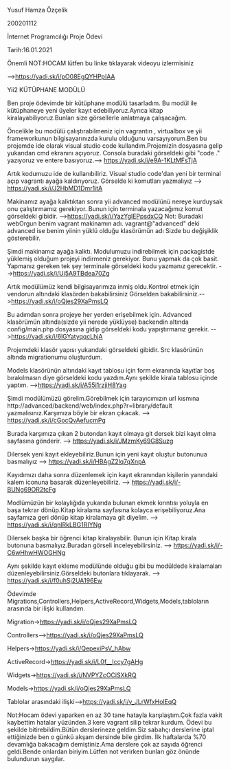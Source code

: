 Yusuf Hamza Özçelik

200201112

İnternet Programcılığı Proje Ödevi

Tarih:16.01.2021

Önemli NOT:HOCAM lütfen bu linke tıklayarak videoyu izlermisiniz

-->https://yadi.sk/i/pO08EgQYHPpIAA

Yii2 KÜTÜPHANE MODÜLÜ


Ben proje ödevimde bir kütüphane modülü tasarladım. Bu modül ile kütüphaneye yeni üyeler kayıt
edebiliyoruz.Ayrıca kitap kiralayabiliyoruz.Bunları size görsellerle anlatmaya çalışacağım.

Öncelikle bu modülü çalıştırabilmeniz için vagrantın , virtualbox ve yii frameworkunun bilgisayarınızda kurulu olduğunu
varsayıyorum.Ben bu projemde ide olarak visual studio code kullandım.Projemizin dosyasına gelip yukarıdan cmd ekranını açıyoruz.
Consola buradaki görseldeki gibi "code ." yazıyoruz ve entere basıyoruz.-->
https://yadi.sk/i/e9A-1KLtMFsTjA

Artık kodumuzu ide de kullanıbiliriz. Visual studio code'dan yeni bir terminal açıp vagrantı ayağa kaldırıyoruz.
Görselde ki komutları yazmalıyız -->
https://yadi.sk/i/J2HbMD1Dmr1itA

Makinamız ayağa kalktıktan sonra yii advanced modülünü nereye kurduysak onu çalıştırmamız gerekiyor.
Bunun için terminala yazacağımız komut görseldeki gibidir.
-->https://yadi.sk/i/YazYglEPpsdxCQ
Not: Buradaki webOrgun benim vagrant makinamın adı. vagrant@"advanced" deki advanced ise benim yiinin yüklü olduğu 
klasörümün adı Sizde bu değişiklik gösterebilir. 

Şimdi makinamız ayağa kalktı. Modulumuzu indirebilmek için packagistde yüklemiş olduğum projeyi indirmeniz gerekiyor.
Bunu yapmak da çok basit. Yapmanız gereken tek şey terminale görseldeki kodu yazmanız gerecektir.
-->https://yadi.sk/i/Ui5A9TBdea70Zg


Artık modülümüz kendi bilgisayarımıza inmiş oldu.Kontrol etmek için vendorun altındaki klasörden bakabilirsiniz 
Görselden bakabilirsiniz.-->https://yadi.sk/i/oQjes29XaPmsLQ

Bu adımdan sonra projeye her yerden erişebilmek için. Advanced klasörümün altında(sizde yii nerede yüklüyse) backendin altında
config/main.php dosyasına gidip görseldeki kodu yapıştırmanız gerekir.
-->https://yadi.sk/i/6lGYatyqqcLhjA


Projemdeki klasör yapısı yukarıdaki görseldeki gibidir. Src klasörünün altında migrationumu oluşturdum.

Models klasörünün altındaki kayıt tablosu için form ekranında kayıtlar boş bırakılmasın diye 
görseldeki kodu yazdım.Aynı şekilde kirala tablosu içinde yaptım.
 -->https://yadi.sk/i/A55i1rzjiH8Yag



Şimdi modülümüzü görelim.Görebilmek için tarayıcımızın url kısmına http://advanced/backend/web/index.php?r=library/default
yazmalısınız.Karşımıza böyle bir ekran çıkacak. -->
https://yadi.sk/i/cGocQvAefucmPg

Burada karşımıza çıkan 2 butondan kayıt olmaya git dersek bizi kayıt olma sayfasına gönderir.
--> https://yadi.sk/i/JMzmKy69G8Suzg

Dilersek yeni kayıt ekleyebiliriz.Bunun için yeni kayıt oluştur butonunua basmalıyız
--> https://yadi.sk/i/HBAgZ2lq7qXnpA

Kayıdımızı daha sonra düzenlemek için kayıt ekranından kişilerin yanındaki kalem iconuna basarak düzenleyebiliriz.
--> https://yadi.sk/i/-BUNg69OR2tcFg

Modlümüzün bir kolaylığıda yukarıda bulunan ekmek kırıntısı yoluyla en başa tekrar dönüp.Kitap kiralama sayfasına kolayca
erişebiliyoruz.Ana sayfamıza geri dönüp kitap kiralamaya git diyelim.
--> https://yadi.sk/i/qnlRkLBG1RIYNg

Dilersek başka bir öğrenci kitap kiralayabilir. Bunun için Kitap kirala butonuna basmalıyız.Buradan görseli inceleyebilirsiniz.
--> https://yadi.sk/i/-C6wHhwHWOGHNg

Aynı şekilde kayıt ekleme modülünde olduğu gibi bu modüldede kiralamaları düzenleyebilirsiniz.Görseldeki butonlara tıklayarak.
--> https://yadi.sk/i/f0uhSj2UA196Ew



Ödevimde Migrations,Controllers,Helpers,ActiveRecord,Widgets,Models,tabloların arasında bir ilişki kullandım.

Migration->https://yadi.sk/i/oQjes29XaPmsLQ

Controllers-->https://yadi.sk/i/oQjes29XaPmsLQ

Helpers->https://yadi.sk/i/QepexiPsV_hAbw

ActiveRecord->https://yadi.sk/i/L0f__Iccy7gAHg

Widgets->https://yadi.sk/i/NVPYZcOCiSXkRQ

Models->https://yadi.sk/i/oQjes29XaPmsLQ

Tablolar arasındaki ilişki-->https://yadi.sk/i/v_JLrWfxHolEqQ


Not:Hocam ödevi yaparken en az 30 tane hatayla karşılaştım.Çok fazla vakit kaybettim hatalar yüzünden.3 kere vagrant silip tekrar kurdum.
Ödevi bu şekilde bitirebildim.Bütün derslerineze geldim.Siz sabahçı derslerine iptal ettiğinizde ben o günkü akşam dersinde bile girdim.
İlk haftalarda %70 devamlığa bakacağım demiştiniz.Ama derslere çok az sayıda öğrenci geldi.Bende onlardan biriyim.Lütfen not verirken bunları
göz önünde bulundurun saygılar.
